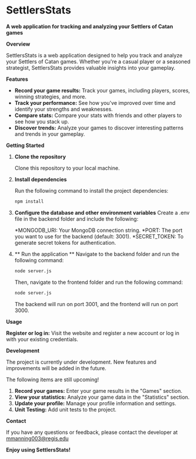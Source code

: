 # SettlersStats

**A web application for tracking and analyzing your Settlers of Catan games**

**Overview**

SettlersStats is a web application designed to help you track and analyze your Settlers of Catan games. Whether you're a casual player or a seasoned strategist, SettlersStats provides valuable insights into your gameplay.

**Features**

* **Record your game results:** Track your games, including players, scores, winning strategies, and more.
* **Track your performance:** See how you've improved over time and identify your strengths and weaknesses.
* **Compare stats:** Compare your stats with friends and other players to see how you stack up.
* **Discover trends:** Analyze your games to discover interesting patterns and trends in your gameplay.

**Getting Started**

1. **Clone the repository**

   Clone this repository to your local machine.

2. **Install dependencies**

   Run the following command to install the project dependencies:

   ```bash
   npm install
   ```
3. **Configure the database and other environment variables**
    Create a .env file in the backend folder and include the following:

    *MONGODB_URI: Your MongoDB connection string.
    *PORT: The port you want to use for the backend (default: 3001).
    *SECRET_TOKEN: To generate secret tokens for authentication.
4. ** Run the application **
    Navigate to the backend folder and run the following command:

    ```bash
    node server.js
    ```
    Then, navigate to the frontend folder and run the following command:

    ```bash
    node server.js
    ```
    The backend will run on port 3001, and the frontend will run on port 3000.

**Usage**

**Register or log in:** Visit the website and register a new account or log in with your existing credentials.

**Development**

The project is currently under development. New features and improvements will be added in the future.

The following items are still upcoming!
1. **Record your games:** Enter your game results in the "Games" section.
2. **View your statistics:** Analyze your game data in the "Statistics" section.
3. **Update your profile:** Manage your profile information and settings.
4. **Unit Testing:** Add unit tests to the project.

**Contact**

If you have any questions or feedback, please contact the developer at mmanning003@regis.edu

**Enjoy using SettlersStats!**